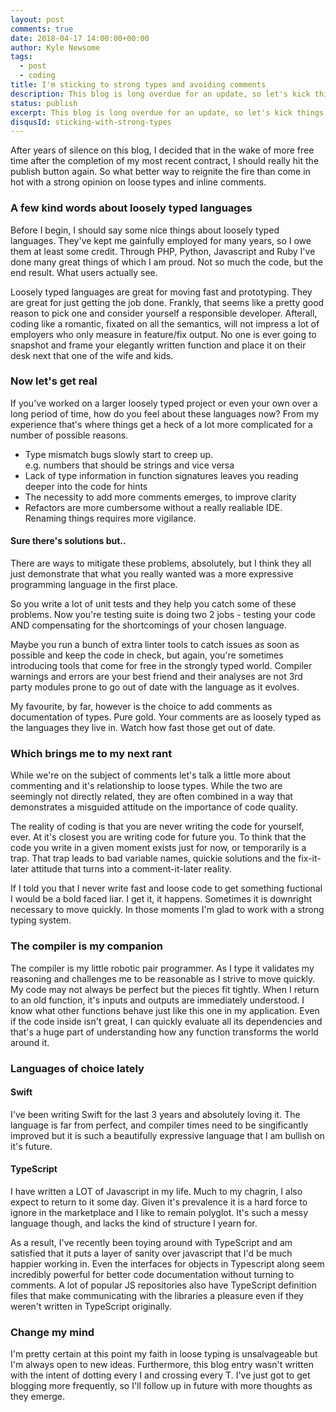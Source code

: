 ```yaml
---
layout: post
comments: true
date: 2018-04-17 14:00:00+00:00
author: Kyle Newsome
tags:
  - post
  - coding
title: I'm sticking to strong types and avoiding comments
description: This blog is long overdue for an update, so let's kick things off with a hot take on loosely typed languages, inline commenting and other ways to shoot yourself in the foot
status: publish
excerpt: This blog is long overdue for an update, so let's kick things off with a hot take on loosely typed languages, inline commenting and other ways to shoot yourself in the foot
disqusId: sticking-with-strong-types
---
```


After years of silence on this blog, I decided that in the wake of more free time after the completion of my most recent contract, I should really hit the publish button again. So what better way to reignite the fire than come in hot with a strong opinion on loose types and inline comments.

### A few kind words about loosely typed languages

Before I begin, I should say some nice things about loosely typed languages. They've kept me gainfully employed for many years, so I owe them at least some credit. Through PHP, Python, Javascript and Ruby I've done many great things of which I am proud. Not so much the code, but the end result. What users actually see.

Loosely typed languages are great for moving fast and prototyping. They are great for just getting the job done. Frankly, that seems like a pretty good reason to pick one and consider yourself a responsible developer. Afterall, coding like a romantic, fixated on all the semantics, will not impress a lot of employers who only measure in feature/fix output. No one is ever going to snapshot and frame your elegantly written function and place it on their desk next that one of the wife and kids.

### Now let's get real

If you've worked on a larger loosely typed project or even your own over a long period of time, how do you feel about these languages now? From my experience that's where things get a heck of a lot more complicated for a number of possible reasons.

- Type mismatch bugs slowly start to creep up. <br />e.g. numbers that should be strings and vice versa
- Lack of type information in function signatures leaves you reading deeper into the code for hints
- The necessity to add more comments emerges, to improve clarity
- Refactors are more cumbersome without a really realiable IDE. Renaming things requires more vigilance.

#### Sure there's solutions but..

There are ways to mitigate these problems, absolutely, but I think they all just demonstrate that what you really wanted was a more expressive programming language in the first place.

So you write a lot of unit tests and they help you catch some of these problems. Now you're testing suite is doing two 2 jobs - testing your code AND compensating for the shortcomings of your chosen language.

Maybe you run a bunch of extra linter tools to catch issues as soon as possible and keep the code in check, but again, you're sometimes introducing tools that come for free in the strongly typed world. Compiler warnings and errors are your best friend and their analyses are not 3rd party modules prone to go out of date with the language as it evolves.

My favourite, by far, however is the choice to add comments as documentation of types. Pure gold. Your comments are as loosely typed as the languages they live in. Watch how fast those get out of date.

### Which brings me to my next rant

While we're on the subject of comments let's talk a little more about commenting and it's relationship to loose types. While the two are seemingly not directly related, they are often combined in a way that demonstrates a misguided attitude on the importance of code quality.

The reality of coding is that you are never writing the code for yourself, ever. At it's closest you are writing code for future you. To think that the code you write in a given moment exists just for now, or temporarily is a trap. That trap leads to bad variable names, quickie solutions and the fix-it-later attitude that turns into a comment-it-later reality.

If I told you that I never write fast and loose code to get something fuctional I would be a bold faced liar. I get it, it happens. Sometimes it is downright necessary to move quickly. In those moments I'm glad to work with a strong typing system.

### The compiler is my companion

The compiler is my little robotic pair programmer. As I type it validates my reasoning and challenges me to be reasonable as I strive to move quickly. My code may not always be perfect but the pieces fit tightly. When I return to an old function, it's inputs and outputs are immediately understood. I know what other functions behave just like this one in my application. Even if the code inside isn't great, I can quickly evaluate all its dependencies and that's a huge part of understanding how any function transforms the world around it.

### Languages of choice lately

#### Swift
I've been writing Swift for the last 3 years and absolutely loving it. The language is far from perfect, and compiler times need to be singificantly improved but it is such a beautifully expressive language that I am bullish on it's future.

#### TypeScript
I have written a LOT of Javascript in my life. Much to my chagrin, I also expect to return to it some day. Given it's prevalence it is a hard force to ignore in the marketplace and I like to remain polyglot. It's such a messy language though, and lacks the kind of structure I yearn for.

As a result, I've recently been toying around with TypeScript and am satisfied that it puts a layer of sanity over javascript that I'd be much happier working in. Even the interfaces for objects in Typescript along seem incredibly powerful for better code documentation without turning to comments. A lot of popular JS repositories also have TypeScript definition files that make communicating with the libraries a pleasure even if they weren't written in TypeScript originally.

### Change my mind

I'm pretty certain at this point my faith in loose typing is unsalvageable but I'm always open to new ideas. Furthermore, this blog entry wasn't written with the intent of dotting every I and crossing every T. I've just got to get blogging more frequently, so I'll follow up in future with more thoughts as they emerge.
